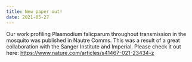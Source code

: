 ```yaml
---
title: New paper out!
date: 2021-05-27
---
```


Our work profiling Plasmodium falicparum throughout transmission in the mosquito was published in Nautre Comms. This was a result of a great collaboration with the Sanger Institute and Imperial. Please check it out here: https://www.nature.com/articles/s41467-021-23434-z
